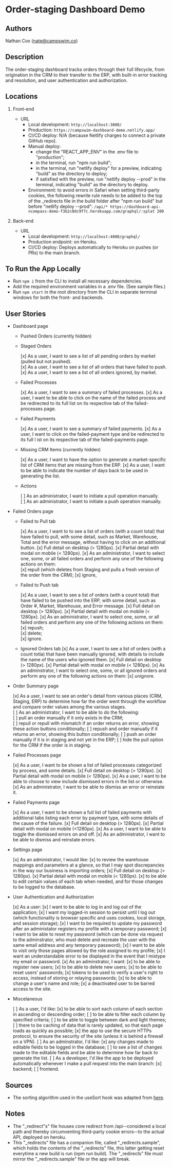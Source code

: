 # Order-staging Dashboard Demo

## Authors

Nathan Cox (<nate@campswim.co>)  

## Description

The order-staging dashboard tracks orders through their full lifecycle, from origination in the CRM to their transfer to the ERP, with built-in error tracking and resolution, and user authentication and authorization.

## Locations

1. Front-end
    - URL
      - Local development: `http://localhost:3000/`
      - Production: `https://campswim-dashboard-demo.netlify.app/`
      - CI/CD deploy: N/A (because Netlify charges to connect a private GitHub repo).
      - Manual deploy:
        - change the "REACT_APP_ENV" in the .env file to "production";
        - in the terminal, run "npm run build";
        - in the terminal, run "netlify deploy" for a preview, indicating "build" as the directory to deploy;
        - if satisfied with the preview, run "netlify deploy --prod" in the terminal, indicating "build" as the directory to deploy.
      - Environment: to avoid errors in Safari when setting third-party cookies, the following rewrite rule needs to be added to the top of the _redirects file in the build folder after "npm run build" but before "netlify deploy --prod":  `/api/* https://dashboard-api-ncompass-demo-f3b2c0dc9f7c.herokuapp.com/graphql/:splat 200`

2. Back-end
    - URL
      - Local development: `http://localhost:4000/graphql/`
      - Production endpoint: on Heroku.
      - CI/CD deploy: Deploys automatically to Heroku on pushes (or PRs) to the main branch.

## To Run the App Locally

- Run `npm i` from the CLI to install all necessary dependencies.
- Add the required environment variables in a .env file. (See sample files.)
- Run `npm start` in the root directory from the CLI in separate terminal windows for both the front- and backends.

## User Stories

- Dashboard page

  - Pushed Orders (currently hidden)

  - Staged Orders

    [x] As a user, I want to see a list of all pending orders by market (pulled but not pushed).  
    [x] As a user, I want to see a list of all orders that have failed to push.
    [x] As a user, I want to see a list of all orders ignored, by market.

  - Failed Processes

    [x] As a user, I want to see a summary of failed processes.
    [x] As a user, I want to be able to click on the name of the failed process and be redirected to its full list on its respective tab of the failed-processes page.

  - Failed Payments

    [x] As a user, I want to see a summary of failed payments.
    [x] As a user, I want to click on the failed-payment type and be redirected to its full l ist on its respective tab of the failed-payments page.

  - Missing CRM Items (currently hidden)

    [x] As a user, I want to have the option to generate a market-specific list of CRM items that are missing from the ERP.
    [x] As a user, I want to be able to indicate the number of days back to be used in generating the list.

  - Actions

    [ ] As an administrator, I want to initiate a pull operation manually.  
    [ ] As an administrator, I want to initiate a push operation manually.

- Failed Orders page

  - Failed to Pull tab

    [x] As a user, I want to to see a list of orders (with a count total) that have failed to pull, with some detail, such as Market, Warehouse, Total and the error message, without having to click on an additional button.
      [x] Full detail on desktop (> 1280px).
      [x] Partial detail with modal on mobile (< 1280px).
    [x] As an administrator, I want to select one, some, or all failed orders and perform any one of the following actions on them:  
      [x] repull (which deletes from Staging and pulls a fresh version of the order from the CRM);
      [x] ignore,

  - Failed to Push tab

    [x] As a user, I want to see a list of orders (with a count total) that have failed to be pushed into the ERP, with some detail, such as Order #, Market, Warehouse, and Error message.
      [x] Full detail on desktop (> 1280px).
      [x] Partial detail with modal on mobile (< 1280px).
    [x] As an administrator, I want to select one, some, or all failed orders and perform any one of the following actions on them:  
      [x] repush;  
      [x] delete;  
      [x] ignore.
  
  - Ignored Orders tab
    [x] As a user, I want to see a list of orders (with a count totla) that have been manually ignored, with details to include the name of the users who ignored them.
      [x] Full detail on desktop (> 1280px).
      [x] Partial detail with modal on mobile (< 1280px).
    [x] As an adminstrator, I want to select one, some, or all ignored orders and perform any one of the following actions on them:
      [x] unignore.

- Order Summary page

    [x] As a user, I want to see an order's detail from various places (CRM, Staging, ERP) to determine how far the order went through the workflow and compare order values among the various stages.  
    [ ] As an administrator, I want to be able to do the following:  
      [ ] pull an order manually if it only exists in the CRM;  
      [ ] repull or repull with mismatch if an order returns an error, showing these action buttons conditionally;
      [ ] repush and order manually if it returns an error, showing this button conditionally;
      [ ] push an order manually if it is in staging and not yet in the ERP;
      [ ] hide the pull option for the CRM if the order is in staging.

- Failed Processes page

  [x] As a user, I want to be shown a list of failed processes categorized by process, and some details.
    [x] Full detail on desktop (> 1280px).
    [x] Partial detail with modal on mobile (< 1280px).
  [x] As a user, I want to be able to choose to view include dismissed errors in the list or otherwise.
  [x] As an administrator, I want to be able to dismiss an error or reinstate it.

- Failed Payments page

  [x] As a user, I want to be shown a full list of failed payments with additional tabs listing each error by payment type, with some details of the cause of the failure.
    [x] Full detail on desktop (> 1280px).
    [x] Partial detail with modal on mobile (<1280px).
  [x] As a user, I want to be able to toggle the dismissed errors on and off.
  [x] As an administrator, I want to be able to dismiss and reinstate errors.

- Settings page

  [x] As an administrator, I would like:
    [x] to review the warehouse mappings and parameters at a glance, so that I may spot discrepancies in the way our business is importing orders;
      [x] Full detail on desktop (> 1280px).
      [x] Partial detail with modal on mobile (< 1280px).
    [x] to be able to edit certain values of each tab when needed, and for those changes to be logged to the database.

- User Authentication and Authorization

  [x] As a user:
    [x] I want to be able to  log in and log out of the application;
    [x] I want my logged-in session to persist until I log out (which functionality is browser specific and uses cookies, local storage, and session storage);
    [x] I want to be required to update my password after an administator registers my profile with a temporary password;
    [x] I want to be able to reset my password (which can be done via request to the adminstrator, who must delete and recreate the user with the same email address and any temporary password);
    [x] I want to be able to visit only those pages allowed by the role assigned to my profile;
    [x] I want an understandable error to be displayed in the event that I mistype my email or password.
  [x] As an adminstrator, I want:
    [x] to be able to register new users;
    [x] to be able to delete new users;
    [x] to be able to reset users' passwords;
    [x] tokens to be used to verify a user's right to access, instead of storing or relaying passwords;
    [x] to be able to change a user's name and role;
    [x] a deactivated user to be barred access to the site.

- Miscelaneous

  [ ] As a user, I'd like:
    [x] to be able to sort each column of each section in ascending or descending order;
    [ ] to be able to filter each column by specified criteria;
    [ ] to be able to toggle between dark and light themes;
    [ ] there to be caching of data that is rarely updated, so that each page loads as quickly as possible;
    [x] the app to use the secure HTTPs protocol, to ensure the security of the site (unless it is behind a firewall on a VPN).
  [ ] As an adminstrator, I'd like:
    [x] any changes made to editable fields to be logged in the database;
    [ ] to see a list of changes made to the editable fields and be able to determine how far back to generate the list.
  [ ] As a developer, I'd like the app to be deployed automatically whenever I make a pull request into the main branch:
    [x] backend;
    [ ] frontend.

## Sources

- The sorting algorithm used in the useSort hook was adapted from [here](https://www.smashingmagazine.com/2020/03/sortable-tables-react/).

## Notes

- The "_redirect"s" file houses core redirect from /api--considered a local path and thereby circumventing third-party cookie errors--to the actual API, deployed on heroku.
- This "_redirects" file has a companion file, called "_redirects.sample", which holds the contents of the "_redirects" file, this latter getting reset everytime a new build is run (npm run build). The "_redirects" file must mirror the "_redirects.sample" file or the app will break.
